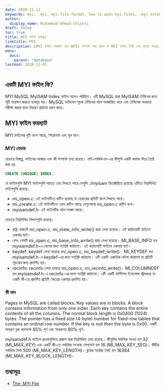 ```yaml
---
date: 2020-11-11
keywords: myi, .myi, myi file format, how to open myi files, .myi extension, myi extension
author:
  display_name: Muhammad Ahmad Chishti
draft: false
toc: true
title: MYI ফাইল ফর্মat
linktitle: MYI
description: LMYI ফাইল ফরম্যাট এবং APIs সম্পর্কে আয় করুন যা MYI ফাইল তৈরি এবং খুলতে পারেs.
menu:
  docs:
    parent: "database"
lastmod: 2020-13-01
---
```


## একটি MYI ফাইল কি? ##

MYI MySQL MyISAM Index ফাইল নামেও পরিচিত। এটি MySQL দ্বারা MyISAM টেবিলের জন্য সূচী সংরক্ষণ করতে ব্যবহৃত হয়। MySQL ডাটাবেস সূচক টেবিলের গঠন সংজ্ঞায়িত করে এবং টেবিলের অখণ্ডতা পরীক্ষা করার জন্য নিয়ন্ত্রণ প্রক্রিয়া ধারণ করে।

## MYI ফাইল ফরম্যাট ##

MYI ফাইলের দুটি অংশ আছে, শিরোনাম এবং মূল মান।

### MYI হেডার ###

হেডারে বিকল্প, ফাইলের আকার এবং কী সম্পর্কে তথ্য রয়েছে। মাইএসকিউএল-এর কীগুলি একটি কমান্ড দিয়ে তৈরি করা হয়

```sql
CREATE [UNIQUE] INDEX.
```

যে ফাইলগুলি MYI ফাইলগুলি পড়তে এবং লিখতে পারে সেগুলি ./myisam ডিরেক্টরিতে রয়েছে৷ এটিতে নিম্নলিখিত ফাইলগুলি রয়েছে:

- mi_open.c: এই ফাইলটিতে রুটিন রয়েছে যা হেডারের প্রতিটি অংশ লিখতে পারে।
- mi_create.c: এই ফাইলটিতে এমন রুটিন আছে যেগুলোকে mi_open.c রুটিন বলে।
- myisamdef.h: এই ফাইলটির গঠন সংজ্ঞা আছে।

হেডারে নিম্নলিখিত বিভাগগুলি রয়েছে:

- রাষ্ট্র: রাজ্যটি mi_open.c, mi_state_info_write() দ্বারা লেখা হয়েছে। এই কাঠামোটি ফাইলে একবার ঘটে।
- বেস: বেসটি mi_open.c, mi_base_info_write() দ্বারা লেখা হয়েছে। MI_BASE_INFO হল myisamdef.h-এ বেসের জন্য সংশ্লিষ্ট কাঠামো। এই কাঠামোটি ফাইলে একবার ঘটে।
- keydef: keydef লেখা হয়েছে mi_open.c, mi_keydef_write()। MI_KEYDEF হল myisamdef.h-এ keydef-এর জন্য সংশ্লিষ্ট কাঠামো। এটি একটি একাধিক-ঘটনা কাঠামো যা প্রতিটি সূচকের জন্য প্রদর্শিত হয়।
- recinfo: recinfo লেখা হয়েছে mi_open.c, mi_recinfo_write()। MI_COLUMNDEF হল myisamdef.h-এ recinfo-এর জন্য সংশ্লিষ্ট কাঠামো। এটি একটি মাল্টিপল ইভেন্সেন্স স্ট্রাকচার যা একটি কী-তে প্রদর্শিত প্রতিটি ক্ষেত্রের একবার প্রদর্শিত হয়।

### কী মান ###

Pages in MySQL are called blocks. Key values are in blocks. A block contains information from only one index. Each key contains the entire contents of all the columns. The normal block length is 0x0400 (1024) bytes. The pointer has a fixed size (4-byte) number for fixed-row tables that contains an ordinal row number. If the key is null then the byte is 0x00. একটি সাধারণ ব্লক কমপক্ষে 65% পূর্ণ এবং সাধারণত 80% পূর্ণ।

myisamdef.h ফাইলে ধ্রুবকগুলিতে প্রকাশ করা নিম্নলিখিত তথ্য রয়েছে। কীগুলির সর্বাধিক সংখ্যা হল 32 (MI_MAX_KEY) এবং একটি কী-তে সর্বাধিক সংখ্যক সেগমেন্ট হল 16 (MI_MAX_KEY_SEG)। কীটির সর্বাধিক দৈর্ঘ্য 500 (MI_MAX_KEY_LENGTH)। ব্লকের সর্বোচ্চ দৈর্ঘ্য হল 16384 (MI_MAX_KEY_BLOCK_LENGTH)।

## তথ্যসূত্র ##

- [The .MYI File](https://dev.mysql.com/doc/dev/mysql-server/latest/)

